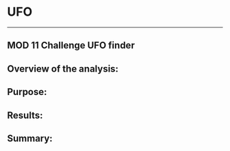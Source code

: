 # **UFO**
________________________________
## MOD 11 Challenge UFO finder


## Overview of the analysis:

## Purpose:

## Results:


## Summary:

